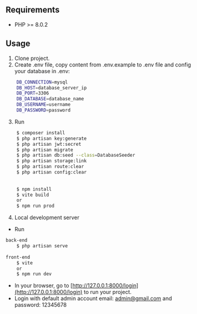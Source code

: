 ## Requirements

- PHP >= 8.0.2

## Usage

1. Clone project.
2. Create .env file, copy content from .env.example to .env file and config your database in .env:

``` bash
	DB_CONNECTION=mysql
	DB_HOST=database_server_ip
	DB_PORT=3306
	DB_DATABASE=database_name
	DB_USERNAME=username
	DB_PASSWORD=password

```

3. Run

``` bash
	$ composer install
	$ php artisan key:generate
	$ php artisan jwt:secret
	$ php artisan migrate
	$ php artisan db:seed --class=DatabaseSeeder
	$ php artisan storage:link
	$ php artisan route:clear
	$ php artisan config:clear
	
	
	$ npm install
	$ vite build
	or
	$ npm run prod
```

4. Local development server

- Run

``` bash
back-end
	$ php artisan serve
	
front-end
	$ vite
	or
	$ npm run dev
```

- In your browser, go to [http://127.0.0.1:8000/login](http://127.0.0.1:8000/login) to run your project.
- Login with default admin account email: admin@gmail.com and password: 12345678

